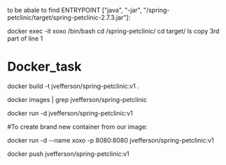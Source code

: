 to be abale to find ENTRYPOINT ["java", "-jar", "/spring-petclinic/target/spring-petclinic-2.7.3.jar"]:

docker exec -it xoxo /bin/bash
cd /spring-petclinic/
cd target/
ls
copy 3rd part of line 1


# Docker_task
docker build -t jvefferson/spring-petclinic:v1 .


docker images | grep jvefferson/spring-petclinic


docker run -d jvefferson/spring-petclinic:v1


#To create brand new container from our image:

docker run -d --name xoxo -p 8080:8080 jvefferson/spring-petclinic:v1



docker push jvefferson/spring-petclinic:v1
